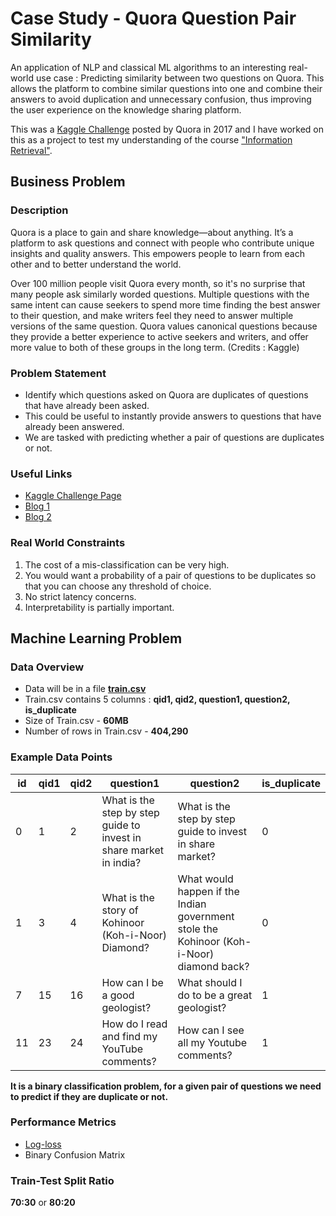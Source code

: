 # Case Study - Quora Question Pair Similarity
An application of NLP and classical ML algorithms to an interesting real-world use case : Predicting similarity between two questions on Quora. This allows the platform to combine similar questions into one and combine their answers to avoid duplication and unnecessary confusion, thus improving the user experience on the knowledge sharing platform. 

This was a [Kaggle Challenge](https://www.kaggle.com/c/quora-question-pairs) posted by Quora in 2017 and I have worked on this as a project to test my understanding of the course ["Information Retrieval"](https://nlp.stanford.edu/IR-book/information-retrieval-book.html).

## Business Problem

### Description

Quora is a place to gain and share knowledge—about anything. It’s a platform to ask questions and connect with people who contribute unique insights and quality answers. This empowers people to learn from each other and to better understand the world.

Over 100 million people visit Quora every month, so it's no surprise that many people ask similarly worded questions. Multiple questions with the same intent can cause seekers to spend more time finding the best answer to their question, and make writers feel they need to answer multiple versions of the same question. Quora values canonical questions because they provide a better experience to active seekers and writers, and offer more value to both of these groups in the long term.
(Credits : Kaggle)

### Problem Statement 

- Identify which questions asked on Quora are duplicates of questions that have already been asked. 
- This could be useful to instantly provide answers to questions that have already been answered. 
- We are tasked with predicting whether a pair of questions are duplicates or not. 

### Useful Links 

* [Kaggle Challenge Page](https://www.kaggle.com/c/quora-question-pairs)
* [Blog 1](https://engineering.quora.com/Semantic-Question-Matching-with-Deep-Learning)
* [Blog 2](https://towardsdatascience.com/identifying-duplicate-questions-on-quora-top-12-on-kaggle-4c1cf93f1c30)

### Real World Constraints

1. The cost of a mis-classification can be very high.
2. You would want a probability of a pair of questions to be duplicates so that you can choose any threshold of choice.
3. No strict latency concerns.
4. Interpretability is partially important.


## Machine Learning Problem

### Data Overview

- Data will be in a file [**train.csv**](train.csv)
- Train.csv contains 5 columns : **qid1, qid2, question1, question2, is_duplicate**
- Size of Train.csv - **60MB** 
- Number of rows in Train.csv - **404,290**

### Example Data Points

**id** | **qid1** | **qid2** | **question1** | **question2** | **is_duplicate**
--- | --- | --- | --- | --- | ---
0 | 1 | 2 | What is the step by step guide to invest in share market in india? | What is the step by step guide to invest in share market? | 0
1 | 3 | 4 | What is the story of Kohinoor (Koh-i-Noor) Diamond? | What would happen if the Indian government stole the Kohinoor (Koh-i-Noor) diamond back? | 0
7 | 15 | 16 | How can I be a good geologist? | What should I do to be a great geologist? | 1 
11 | 23 | 24 | How do I read and find my YouTube comments? | How can I see all my Youtube comments? | 1

**It is a binary classification problem, for a given pair of questions we need to predict if they are duplicate or not.**

### Performance Metrics

* [Log-loss](https://www.kaggle.com/wiki/LogarithmicLoss)
* Binary Confusion Matrix

### Train-Test Split Ratio

**70:30** or **80:20**
